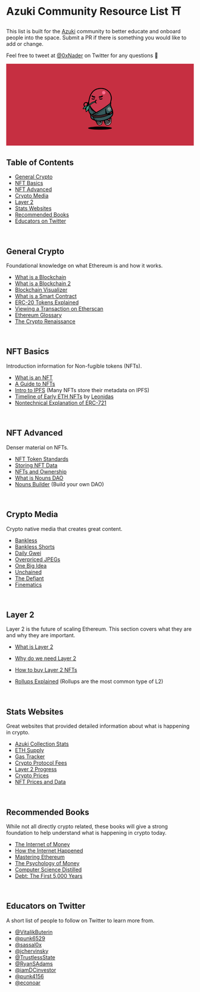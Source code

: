 # Azuki Community Resource List ⛩

This list is built for the [Azuki](https://www.azuki.com/) community to better educate and onboard people into the space. Submit a PR if there is something you would like to add or change.

Feel free to tweet at [@0xNader](https://twitter.com/0xNader) on Twitter for any questions 🫘

<div style="text-align: center;">

![resource banner](./images/resource_banner.png)

</div>

## Table of Contents

- [General Crypto](#general-crypto)
- [NFT Basics](#nft-basics)
- [NFT Advanced](#nft-advanced)
- [Crypto Media](#crypto-media)
- [Layer 2](#layer-2)
- [Stats Websites](#stats-websites)
- [Recommended Books](#recommended-books)
- [Educators on Twitter](#educators-on-twitter)

<br/>

## General Crypto

Foundational knowledge on what Ethereum is and how it works.

- [What is a Blockchain](https://www.youtube.com/watch?v=SSo_EIwHSd4)
- <a target="_blank" href="https://www.youtube.com/watch?v=SSo_EIwHSd4" >What is a Blockchain 2</a>
- [Blockchain Visualizer](https://andersbrownworth.com/blockchain/)
- [What is a Smart Contract](https://www.youtube.com/watch?v=ZE2HxTmxfrI)
- [ERC-20 Tokens Explained](https://docs.ethhub.io/guides/a-straightforward-guide-erc20-tokens/)
- [Viewing a Transaction on Etherscan](https://docs.ethhub.io/guides/deciphering-a-transaction-on-etherscan/)
- [Ethereum Glossary](https://ethereum.org/en/glossary/)
- [The Crypto Renaissance](https://www.youtube.com/watch?v=karddOiv4ZA)

<br/>

## NFT Basics

Introduction information for Non-fugible tokens (NFTs).

- [What is an NFT](https://www.youtube.com/watch?v=FkUn86bH34M)
- [A Guide to NFTs](https://linda.mirror.xyz/df649d61efb92c910464a4e74ae213c4cab150b9cbcc4b7fb6090fc77881a95d)
- [Intro to IPFS](https://www.youtube.com/watch?v=5Uj6uR3fp-U) (Many NFTs store their metadata on IPFS)
- [Timeline of Early ETH NFTs](https://pbs.twimg.com/media/Fdrz-W9XkBIJhEv?format=jpg&name=4096x4096) by [Leonidas](https://twitter.com/LeonidasNFT/media)
- [Nontechnical Explanation of ERC-721](https://fulldecent.blogspot.com/2018/06/nontechnical-what-is-erc-721.html)

<br/>

## NFT Advanced

Denser material on NFTs.

- [NFT Token Standards](https://opensea.io/blog/guides/non-fungible-tokens/#Non-fungible_token_standards)
- [Storing NFT Data](https://thedefiant.io/do-you-really-own-your-nft-chances-are-you-dont)
- [NFTs and Ownership](https://variant.mirror.xyz/T8kdtZRIgy_srXB5B06L8vBqFHYlEBcv6ae2zR6Y_eo)
- [What is Nouns DAO](https://create.zora.co/collections/0xd973f8583391c65d7a9a0060dbed26ad0b95fa63)
- [Nouns Builder](https://docs.zora.co/docs/smart-contracts/nouns-builder/intro) (Build your own DAO)

<br/>

## Crypto Media

Crypto native media that creates great content.

- [Bankless](https://www.youtube.com/c/Bankless)
- [Bankless Shorts](https://www.youtube.com/channel/UCCRxYlYOmLE2l5wxs3ckJtg)
- [Daily Gwei](https://www.youtube.com/c/TheDailyGwei)
- [Overpriced JPEGs](https://www.youtube.com/channel/UCgwYifaFPX3_FJe7MMWfmAg)
- [One Big Idea](https://www.youtube.com/channel/UCKMqvdOAyuDSUg_nHkTNgrA)
- [Unchained](https://www.youtube.com/c/UnchainedPodcast)
- [The Defiant](https://www.youtube.com/c/TheDefiant)
- [Finematics](https://www.youtube.com/c/Finematics/videos)

<br/>

## Layer 2

Layer 2 is the future of scaling Ethereum. This section covers what they are and why they are important.

- [What is Layer 2](https://ethereum.org/en/layer-2/)

- [Why do we need Layer 2](https://youtu.be/rj7-sE6H-Hs?t=30)
- [How to buy Layer 2 NFTs](https://mirror.xyz/damu.eth/OV5kIathB1AcLFbwG-8kxSUJqXXxqSSJule-jIl43DA)
- [Rollups Explained](https://www.youtube.com/watch?v=7pWxCklcNsU) (Rollups are the most common type of L2)

<br/>

## Stats Websites

Great websites that provided detailed information about what is happening in crypto.

- [Azuki Collection Stats](https://dune.com/Cryptano/AZUKI-Overview)
- [ETH Supply](https://ultrasound.money/)
- [ Gas Tracker](https://www.blocknative.com/gas-estimator)
- [Crypto Protocol Fees](https://cryptofees.info/)
- [Layer 2 Progress](https://l2beat.com/scaling/tvl/)
- [Crypto Prices](https://www.coingecko.com/)
- [NFT Prices and Data](https://www.flips.finance/)

<br/>

## Recommended Books

While not all directly crypto related, these books will give a strong foundation to help understand what is happening in crypto today.

- [The Internet of Money](https://www.amazon.com/Internet-Money-Andreas-M-Antonopoulos/dp/1537000454)
- [How the Internet Happened](https://www.amazon.com/How-Internet-Happened-Netscape-iPhone/dp/1631493078)
- [Mastering Ethereum](https://github.com/ethereumbook/ethereumbook#mastering-ethereum)
- [The Psychology of Money](https://www.amazon.com/Psychology-Money-Timeless-Lessons-Happiness/dp/B08D9WJ9G8)
- [Computer Science Distilled](https://www.amazon.com/Computer-Science-Distilled-Computational-Problems/dp/0997316020)
- [Debt: The First 5,000 Years](https://www.amazon.com/Debt-Updated-and-Expanded-audiobook/dp/B015F0BBFW)

<br/>

## Educators on Twitter

A short list of people to follow on Twitter to learn more from.

- [@VitalikButerin](https://twitter.com/VitalikButerin)
- [@punk6529](https://twitter.com/punk6529)
- [@sassal0x](https://twitter.com/sassal0x)
- [@jchervinsky](https://twitter.com/jchervinsky)
- [@TrustlessState](https://twitter.com/TrustlessState)
- [@RyanSAdams](https://twitter.com/RyanSAdams)
- [@iamDCinvestor](https://twitter.com/iamDCinvestor)
- [@punk4156](https://twitter.com/punk4156)
- [@econoar](https://twitter.com/econoar)
